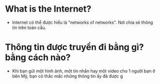 # What is the Internet?
- Internet có thể được hiểu là "networks of networks". Nơi chia sẻ thông tin trên toàn cầu. 
# Thông tin được truyền đi bằng gì? bằng cách nào?
- Khi bạn gửi một hình ảnh, một tin nhắn hay một video cho 1 người bạn ở bên Mỹ, bạn có thắc mắc những thông tin ấy đã được g
